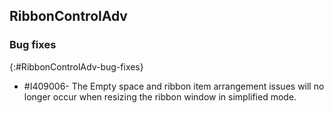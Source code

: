 ## RibbonControlAdv

### Bug fixes
{:#RibbonControlAdv-bug-fixes}

* \#I409006- The Empty space and ribbon item arrangement issues will no longer occur when resizing the ribbon window in simplified mode.